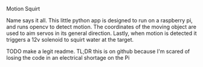 Motion Squirt

Name says it all. This little python app is designed to run on a raspberry pi, and runs opencv to detect motion. The coordinates of the moving object are used to aim servos in its general direction. Lastly, when motion is detected it triggers a 12v solenoid to squirt water at the target.


TODO make a legit readme. TL;DR this is on github because I'm scared of losing the code in an electrical shortage on the Pi
